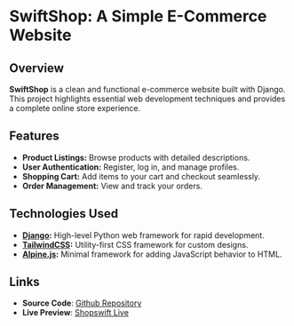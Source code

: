 # SwiftShop: A Simple E-Commerce Website

## Overview

**SwiftShop** is a clean and functional e-commerce website built with Django. This project highlights essential web development techniques and provides a complete online store experience.

## Features

- **Product Listings:** Browse products with detailed descriptions.
- **User Authentication:** Register, log in, and manage profiles.
- **Shopping Cart:** Add items to your cart and checkout seamlessly.
- **Order Management:** View and track your orders.

## Technologies Used

- **[Django](https://www.djangoproject.com/):** High-level Python web framework for rapid development.
- **[TailwindCSS](https://tailwindcss.com/):** Utility-first CSS framework for custom designs.
- **[Alpine.js](https://alpinejs.dev/):** Minimal framework for adding JavaScript behavior to HTML.

## Links

- **Source Code**: [Github Repository](https://github.com/sam4web/shopswift-django)
- **Live Preview**: [Shopswift Live](#)

